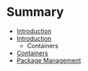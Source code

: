 # Summary

* [Introduction](README.md)
* [Introduction](documentation/Introduction.md)
   * Containers
* [Containers](documentation/Containers.md)
* [Package Management](documentation/PackageManagement.md)

